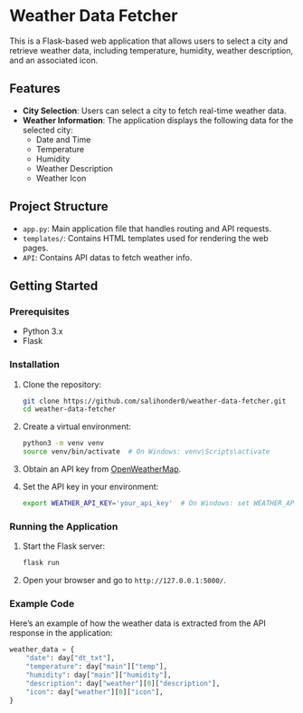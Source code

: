 # Weather Data Fetcher

This is a Flask-based web application that allows users to select a city and retrieve weather data, including temperature, humidity, weather description, and an associated icon.

## Features

- **City Selection**: Users can select a city to fetch real-time weather data.
- **Weather Information**: The application displays the following data for the selected city:
  - Date and Time
  - Temperature
  - Humidity
  - Weather Description
  - Weather Icon

## Project Structure

- `app.py`: Main application file that handles routing and API requests.
- `templates/`: Contains HTML templates used for rendering the web pages.
- `API`: Contains API datas to fetch weather info.

## Getting Started

### Prerequisites

- Python 3.x
- Flask

### Installation

1. Clone the repository:

    ```bash
    git clone https://github.com/salihonder0/weather-data-fetcher.git
    cd weather-data-fetcher
    ```

2. Create a virtual environment:

    ```bash
    python3 -m venv venv
    source venv/bin/activate  # On Windows: venv\Scripts\activate
    ```

3. Obtain an API key from [OpenWeatherMap](https://openweathermap.org/api).

4. Set the API key in your environment:

    ```bash
    export WEATHER_API_KEY='your_api_key'  # On Windows: set WEATHER_API_KEY='your_api_key'
    ```

### Running the Application

1. Start the Flask server:

    ```bash
    flask run
    ```

2. Open your browser and go to `http://127.0.0.1:5000/`.

### Example Code

Here’s an example of how the weather data is extracted from the API response in the application:

```python
weather_data = {
    "date": day["dt_txt"],
    "temperature": day["main"]["temp"],
    "humidity": day["main"]["humidity"],
    "description": day["weather"][0]["description"],
    "icon": day["weather"][0]["icon"],
}
